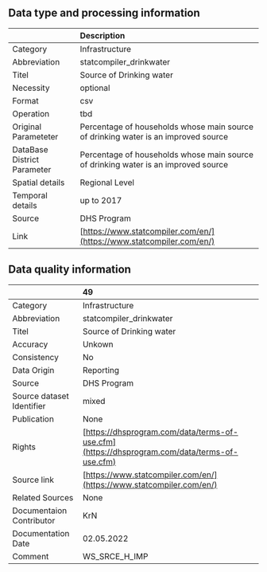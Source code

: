 ## Data type and processing information 

|                             | Description                                                                        |
|:----------------------------|:-----------------------------------------------------------------------------------|
| Category                    | Infrastructure                                                                     |
| Abbreviation                | statcompiler_drinkwater                                                            |
| Titel                       | Source of Drinking water                                                           |
| Necessity                   | optional                                                                           |
| Format                      | csv                                                                                |
| Operation                   | tbd                                                                                |
| Original Parameteter        | Percentage of households whose main source of drinking water is an improved source |
| DataBase District Parameter | Percentage of households whose main source of drinking water is an improved source |
| Spatial details             | Regional Level                                                                     |
| Temporal details            | up to 2017                                                                         |
| Source                      | DHS Program                                                                        |
| Link                        | [https://www.statcompiler.com/en/](https://www.statcompiler.com/en/)               |

## Data quality information 

|                           | 49                                                                                           |
|:--------------------------|:---------------------------------------------------------------------------------------------|
| Category                  | Infrastructure                                                                               |
| Abbreviation              | statcompiler_drinkwater                                                                      |
| Titel                     | Source of Drinking water                                                                     |
| Accuracy                  | Unkown                                                                                       |
| Consistency               | No                                                                                           |
| Data Origin               | Reporting                                                                                    |
| Source                    | DHS Program                                                                                  |
| Source dataset Identifier | mixed                                                                                        |
| Publication               | None                                                                                         |
| Rights                    | [https://dhsprogram.com/data/terms-of-use.cfm](https://dhsprogram.com/data/terms-of-use.cfm) |
| Source link               | [https://www.statcompiler.com/en/](https://www.statcompiler.com/en/)                         |
| Related Sources           | None                                                                                         |
| Documentaion Contributor  | KrN                                                                                          |
| Documentation Date        | 02.05.2022                                                                                   |
| Comment                   | WS_SRCE_H_IMP                                                                                |
